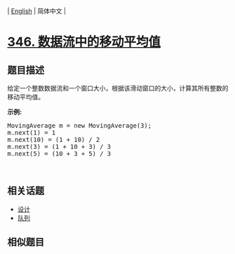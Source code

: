 
| [English](README.md) | 简体中文 |

# [346. 数据流中的移动平均值](https://leetcode-cn.com/problems/moving-average-from-data-stream/)

## 题目描述

<p>给定一个整数数据流和一个窗口大小，根据该滑动窗口的大小，计算其所有整数的移动平均值。</p>

<p><strong>示例:</strong></p>

<pre>MovingAverage m = new MovingAverage(3);
m.next(1) = 1
m.next(10) = (1 + 10) / 2
m.next(3) = (1 + 10 + 3) / 3
m.next(5) = (10 + 3 + 5) / 3
</pre>

<p>&nbsp;</p>


## 相关话题

- [设计](https://leetcode-cn.com/tag/design)
- [队列](https://leetcode-cn.com/tag/queue)

## 相似题目


